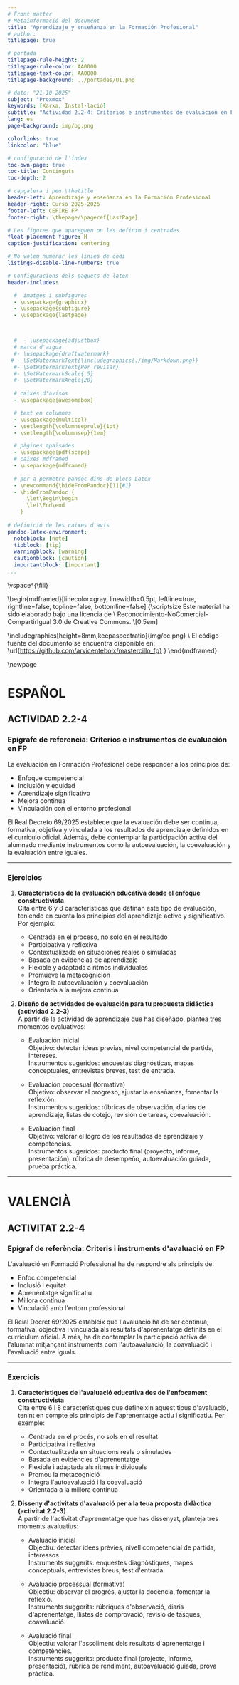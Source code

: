 ```yaml
---
# Front matter
# Metainformació del document
title: "Aprendizaje y enseñanza en la Formación Profesional"
# author:
titlepage: true

# portada
titlepage-rule-height: 2
titlepage-rule-color: AA0000
titlepage-text-color: AA0000
titlepage-background: ../portades/U1.png

# date: "21-10-2025"
subject: "Proxmox"
keywords: [Xarxa, Instal·lació]
subtitle: "Actividad 2.2-4: Criterios e instrumentos de evaluación en FP"
lang: es
page-background: img/bg.png

colorlinks: true
linkcolor: "blue"

# configuració de l'índex
toc-own-page: true
toc-title: Continguts
toc-depth: 2

# capçalera i peu \thetitle
header-left: Aprendizaje y enseñanza en la Formación Profesional
header-right: Curso 2025-2026
footer-left: CEFIRE FP
footer-right: \thepage/\pageref{LastPage}

# Les figures que apareguen on les definim i centrades
float-placement-figure: H
caption-justification: centering 

# No volem numerar les linies de codi
listings-disable-line-numbers: true

# Configuracions dels paquets de latex
header-includes:

  #  imatges i subfigures
  - \usepackage{graphicx}
  - \usepackage{subfigure}
  - \usepackage{lastpage}



  #  - \usepackage{adjustbox}
  # marca d'aigua
  #- \usepackage{draftwatermark}
 # - \SetWatermarkText{\includegraphics{./img/Markdown.png}}
  #- \SetWatermarkText{Per revisar}
  #- \SetWatermarkScale{.5}
  #- \SetWatermarkAngle{20}
   
  # caixes d'avisos 
  - \usepackage{awesomebox}

  # text en columnes
  - \usepackage{multicol}
  - \setlength{\columnseprule}{1pt}
  - \setlength{\columnsep}{1em}

  # pàgines apaïsades
  - \usepackage{pdflscape}
  # caixes mdframed
  - \usepackage{mdframed}
  
  # per a permetre pandoc dins de blocs Latex
  - \newcommand{\hideFromPandoc}[1]{#1}
  - \hideFromPandoc {
      \let\Begin\begin
      \let\End\end
    }
 
# definició de les caixes d'avis
pandoc-latex-environment:
  noteblock: [note]
  tipblock: [tip]
  warningblock: [warning]
  cautionblock: [caution]
  importantblock: [important]
...
```



\vspace*{\fill}


\begin{mdframed}[linecolor=gray, linewidth=0.5pt, leftline=true, rightline=false, topline=false, bottomline=false]
{\scriptsize
Este material ha sido elaborado bajo una licencia de \\
Reconocimiento-NoComercial-CompartirIgual 3.0 de Creative Commons. \\[0.5em]

\includegraphics[height=8mm,keepaspectratio]{img/cc.png} \\
El código fuente del documento se encuentra disponible en:
\url{https://github.com/arvicenteboix/mastercillo_fp}
}
\end{mdframed}

\newpage

# ESPAÑOL

## ACTIVIDAD 2.2-4

### Epígrafe de referencia: Criterios e instrumentos de evaluación en FP

La evaluación en Formación Profesional debe responder a los principios de:

- Enfoque competencial
- Inclusión y equidad
- Aprendizaje significativo
- Mejora continua
- Vinculación con el entorno profesional

El Real Decreto 69/2025 establece que la evaluación debe ser continua, formativa, objetiva y vinculada a los resultados de aprendizaje definidos en el currículo oficial. Además, debe contemplar la participación activa del alumnado mediante instrumentos como la autoevaluación, la coevaluación y la evaluación entre iguales.

---

### Ejercicios

1. **Características de la evaluación educativa desde el enfoque constructivista**  
   Cita entre 6 y 8 características que definan este tipo de evaluación, teniendo en cuenta los principios del aprendizaje activo y significativo. Por ejemplo:

   - Centrada en el proceso, no solo en el resultado
   - Participativa y reflexiva
   - Contextualizada en situaciones reales o simuladas
   - Basada en evidencias de aprendizaje
   - Flexible y adaptada a ritmos individuales
   - Promueve la metacognición
   - Integra la autoevaluación y coevaluación
   - Orientada a la mejora continua

2. **Diseño de actividades de evaluación para tu propuesta didáctica (actividad 2.2-3)**  
   A partir de la actividad de aprendizaje que has diseñado, plantea tres momentos evaluativos:

   - Evaluación inicial  
     Objetivo: detectar ideas previas, nivel competencial de partida, intereses.  
     Instrumentos sugeridos: encuestas diagnósticas, mapas conceptuales, entrevistas breves, test de entrada.

   - Evaluación procesual (formativa)  
     Objetivo: observar el progreso, ajustar la enseñanza, fomentar la reflexión.  
     Instrumentos sugeridos: rúbricas de observación, diarios de aprendizaje, listas de cotejo, revisión de tareas, coevaluación.

   - Evaluación final  
     Objetivo: valorar el logro de los resultados de aprendizaje y competencias.  
     Instrumentos sugeridos: producto final (proyecto, informe, presentación), rúbrica de desempeño, autoevaluación guiada, prueba práctica.

---

# VALENCIÀ


## ACTIVITAT 2.2-4

### Epígraf de referència: Criteris i instruments d'avaluació en FP

L'avaluació en Formació Professional ha de respondre als principis de:

- Enfoc competencial
- Inclusió i equitat
- Aprenentatge significatiu
- Millora contínua
- Vinculació amb l'entorn professional

El Reial Decret 69/2025 estableix que l'avaluació ha de ser contínua, formativa, objectiva i vinculada als resultats d'aprenentatge definits en el currículum oficial. A més, ha de contemplar la participació activa de l'alumnat mitjançant instruments com l'autoavaluació, la coavaluació i l'avaluació entre iguals.

---

### Exercicis

1. **Característiques de l'avaluació educativa des de l'enfocament constructivista**  
    Cita entre 6 i 8 característiques que defineixin aquest tipus d'avaluació, tenint en compte els principis de l'aprenentatge actiu i significatiu. Per exemple:

    - Centrada en el procés, no sols en el resultat
    - Participativa i reflexiva
    - Contextualitzada en situacions reals o simulades
    - Basada en evidències d'aprenentatge
    - Flexible i adaptada als ritmes individuals
    - Promou la metacognició
    - Integra l'autoavaluació i la coavaluació
    - Orientada a la millora contínua

2. **Disseny d'activitats d'avaluació per a la teua proposta didàctica (activitat 2.2-3)**  
    A partir de l'activitat d'aprenentatge que has dissenyat, planteja tres moments avaluatius:

    - Avaluació inicial  
      Objectiu: detectar idees prèvies, nivell competencial de partida, interessos.  
      Instruments suggerits: enquestes diagnòstiques, mapes conceptuals, entrevistes breus, test d'entrada.

    - Avaluació processual (formativa)  
      Objectiu: observar el progrés, ajustar la docència, fomentar la reflexió.  
      Instruments suggerits: rúbriques d'observació, diaris d'aprenentatge, llistes de comprovació, revisió de tasques, coavaluació.

    - Avaluació final  
      Objectiu: valorar l'assoliment dels resultats d'aprenentatge i competències.  
      Instruments suggerits: producte final (projecte, informe, presentació), rúbrica de rendiment, autoavaluació guiada, prova pràctica.



